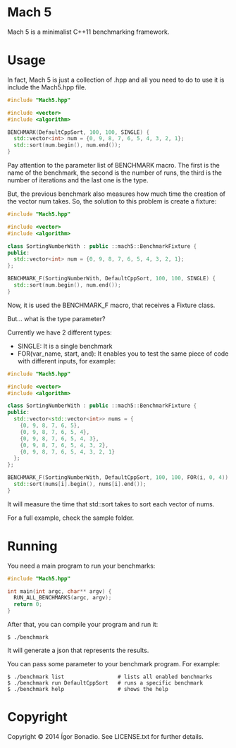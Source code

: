 # Mach 5

Mach 5 is a minimalist C++11 benchmarking framework.

# Usage

In fact, Mach 5 is just a collection of .hpp and all you need to do to use it is include the Mach5.hpp file.

``` c++
#include "Mach5.hpp"

#include <vector>
#include <algorithm>

BENCHMARK(DefaultCppSort, 100, 100, SINGLE) {
  std::vector<int> num = {0, 9, 8, 7, 6, 5, 4, 3, 2, 1};
  std::sort(num.begin(), num.end());
}
```

Pay attention to the parameter list of BENCHMARK macro. The first is the name of the benchmark, the second is the number of runs, the third is the number of iterations and the last one is the type.

But, the previous benchmark also measures how much time the creation of the vector num takes. So, the solution to this problem is create a fixture:

``` c++
#include "Mach5.hpp"

#include <vector>
#include <algorithm>

class SortingNumberWith : public ::mach5::BenchmarkFixture {
public:
  std::vector<int> num = {0, 9, 8, 7, 6, 5, 4, 3, 2, 1};
};

BENCHMARK_F(SortingNumberWith, DefaultCppSort, 100, 100, SINGLE) {
  std::sort(num.begin(), num.end());
}
```

Now, it is used the BENCHMARK_F macro, that receives a Fixture class.

But... what is the type parameter?

Currently we have 2 different types:

- SINGLE: It is a single benchmark
- FOR(var_name, start, and): It enables you  to test the same piece of code with different inputs, for example:

``` c++
#include "Mach5.hpp"

#include <vector>
#include <algorithm>

class SortingNumberWith : public ::mach5::BenchmarkFixture {
public:
  std::vector<std::vector<int>> nums = {
    {0, 9, 8, 7, 6, 5},
    {0, 9, 8, 7, 6, 5, 4},
    {0, 9, 8, 7, 6, 5, 4, 3},
    {0, 9, 8, 7, 6, 5, 4, 3, 2},
    {0, 9, 8, 7, 6, 5, 4, 3, 2, 1}
  };
};

BENCHMARK_F(SortingNumberWith, DefaultCppSort, 100, 100, FOR(i, 0, 4)) {
  std::sort(nums[i].begin(), nums[i].end());
}
```

It will measure the time that std::sort takes to sort each vector of nums.

For a full example, check the sample folder.

# Running

You need a main program to run your benchmarks:

``` c++
#include "Mach5.hpp"

int main(int argc, char** argv) {
  RUN_ALL_BENCHMARKS(argc, argv);
  return 0;
}
```

After that, you can compile your program and run it:

```
$ ./benchmark
```

It will generate a json that represents the results.

You can pass some parameter to your benchmark program. For example:

```
$ ./benchmark list                 # lists all enabled benchmarks
$ ./benchmark run DefaultCppSort   # runs a specific benchmark
$ ./benchmark help                 # shows the help
```

# Copyright

Copyright © 2014 Ígor Bonadio. See LICENSE.txt for further details.